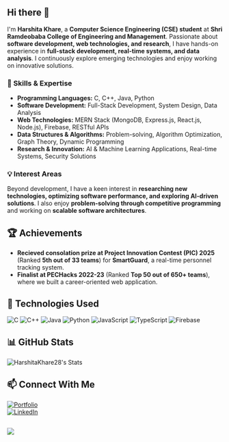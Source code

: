 ## Hi there 👋  
I'm **Harshita Khare**, a **Computer Science Engineering (CSE) student** at **Shri Ramdeobaba College of Engineering and Management**. Passionate about **software development, web technologies, and research**, I have hands-on experience in **full-stack development, real-time systems, and data analysis**. I continuously explore emerging technologies and enjoy working on innovative solutions.  

### 🚀 Skills & Expertise  
- **Programming Languages:** C, C++, Java, Python  
- **Software Development:** Full-Stack Development, System Design, Data Analysis  
- **Web Technologies:** MERN Stack (MongoDB, Express.js, React.js, Node.js), Firebase, RESTful APIs  
- **Data Structures & Algorithms:** Problem-solving, Algorithm Optimization, Graph Theory, Dynamic Programming  
- **Research & Innovation:** AI & Machine Learning Applications, Real-time Systems, Security Solutions  

### 💡 Interest Areas  
Beyond development, I have a keen interest in **researching new technologies, optimizing software performance, and exploring AI-driven solutions**. I also enjoy **problem-solving through competitive programming** and working on **scalable software architectures**.  

## 🏆 Achievements  
- **Recieved consolation prize at Project Innovation Contest (PIC) 2025** (Ranked **5th out of 33 teams**) for **SmartGuard**, a real-time personnel tracking system.  
- **Finalist at PECHacks 2022-23** (Ranked **Top 50 out of 650+ teams**), where we built a career-oriented web application.  

## 🔧 Technologies Used  
![C](https://img.shields.io/badge/c-%2300599C.svg?style=for-the-badge&logo=c&logoColor=white)  ![C++](https://img.shields.io/badge/c++-%2300599C.svg?style=for-the-badge&logo=c%2B%2B&logoColor=white)  ![Java](https://img.shields.io/badge/java-%23ED8B00.svg?style=for-the-badge&logo=openjdk&logoColor=white)  ![Python](https://img.shields.io/badge/python-3670A0?style=for-the-badge&logo=python&logoColor=ffdd54)  ![JavaScript](https://img.shields.io/badge/javascript-%23323330.svg?style=for-the-badge&logo=javascript&logoColor=%23F7DF1E)  ![TypeScript](https://img.shields.io/badge/typescript-%23007ACC.svg?style=for-the-badge&logo=typescript&logoColor=white)  ![Firebase](https://img.shields.io/badge/Firebase-%23039BE5.svg?style=for-the-badge&logo=firebase)  

## 📊 GitHub Stats  
![HarshitaKhare28's Stats](https://github-readme-stats.vercel.app/api?username=HarshitaKhare28&theme=highcontrast&show_icons=true&hide_border=true&count_private=true)  

## 📫 Connect With Me  
[![Portfolio](https://img.shields.io/badge/Portfolio-%23000000.svg?style=for-the-badge&logo=firefox&logoColor=white)](https://www.harshitakhare.co/)  
[![LinkedIn](https://img.shields.io/badge/LinkedIn-%230A66C2.svg?style=for-the-badge&logo=linkedin&logoColor=white)](https://www.linkedin.com/in/harshita-khare-a5152625a/)  

## ![](https://komarev.com/ghpvc/?username=your-github-username&color=ff69b4&style=for-the-badge)
